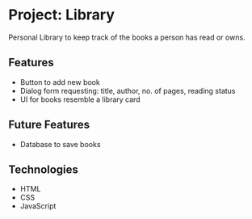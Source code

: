 # Project: Library
Personal Library to keep track of the books a person has read or owns. 

## Features
- Button to add new book
- Dialog form requesting: title, author, no. of pages, reading status
- UI for books resemble a library card

## Future Features
- Database to save books
  
## Technologies
- HTML
- CSS
- JavaScript
